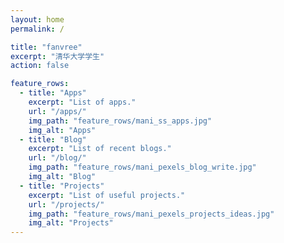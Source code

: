 ```yaml
---
layout: home
permalink: /

title: "fanvree"
excerpt: "清华大学学生"
action: false

feature_rows:
  - title: "Apps"
    excerpt: "List of apps."
    url: "/apps/"
    img_path: "feature_rows/mani_ss_apps.jpg"
    img_alt: "Apps"
  - title: "Blog"
    excerpt: "List of recent blogs."
    url: "/blog/"
    img_path: "feature_rows/mani_pexels_blog_write.jpg"
    img_alt: "Blog"
  - title: "Projects"
    excerpt: "List of useful projects."
    url: "/projects/"
    img_path: "feature_rows/mani_pexels_projects_ideas.jpg"
    img_alt: "Projects"
---
```

